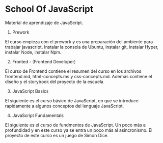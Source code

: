 # School Of JavaScript

Material de aprendizaje de JavaScript.

1. Prework

El curso empieza con el prework y es una preparación del ambiente para trabajar javascript. Instalar la consola de Ubuntu, instalar git, instalar Hyper, instalar Node, instalar Npm.

2. Fronted - (Frontend Developer)

El curso de Frontend contiene el resumen del curso en los archivos frontend.md, html-concepts.ms y css-concepts.md. Además contiene el diseño y el storybook del proyecto de la escuela.

3. JavaScript Basics

El siguiente es el curso básico de JavaScript, en que se introduce rapidamente a algunos conceptos del lenguaje JavaScript.

4. JavaScript Fundamentals

El siguiente es el curso de fundmentos de JavaScript. Un poco más a profundidad y en este curso ya se entra un poco más al asíncronismo. El proyecto de este curso es un juego de Simon Dice.